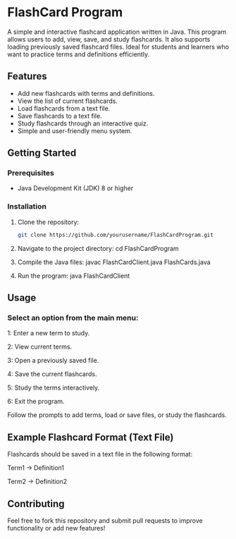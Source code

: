 # FlashCard Program

A simple and interactive flashcard application written in Java. This program allows users to add, view, save, and study flashcards. It also supports loading previously saved flashcard files. Ideal for students and learners who want to practice terms and definitions efficiently.

## Features
- Add new flashcards with terms and definitions.
- View the list of current flashcards.
- Load flashcards from a text file.
- Save flashcards to a text file.
- Study flashcards through an interactive quiz.
- Simple and user-friendly menu system.

## Getting Started

### Prerequisites
- Java Development Kit (JDK) 8 or higher

### Installation
1. Clone the repository:
   ```bash
   git clone https://github.com/yourusername/FlashCardProgram.git

2. Navigate to the project directory:
cd FlashCardProgram

3. Compile the Java files:
javac FlashCardClient.java FlashCards.java

4. Run the program:
java FlashCardClient

## Usage
### Select an option from the main menu:

1: Enter a new term to study.

2: View current terms.

3: Open a previously saved file.

4: Save the current flashcards.

5: Study the terms interactively.

6: Exit the program.

Follow the prompts to add terms, load or save files, or study the flashcards.

## Example Flashcard Format (Text File)
Flashcards should be saved in a text file in the following format:

Term1 -> Definition1

Term2 -> Definition2

## Contributing
Feel free to fork this repository and submit pull requests to improve functionality or add new features!



